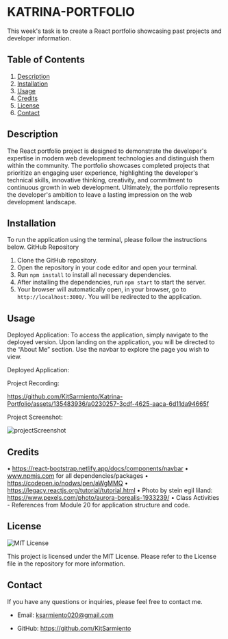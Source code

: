 # KATRINA-PORTFOLIO

This week's task is to create a React portfolio showcasing past projects and developer information.

## Table of Contents

1. [Description](#description)
2. [Installation](#installation)
3. [Usage](#usage)
4. [Credits](#credits)
5. [License](#license)
6. [Contact](#contact)

## Description

The React portfolio project is designed to demonstrate the developer's expertise in modern web development technologies and distinguish them within the community. The portfolio showcases completed projects that prioritize an engaging user experience, highlighting the developer's technical skills, innovative thinking, creativity, and commitment to continuous growth in web development. Ultimately, the portfolio represents the developer's ambition to leave a lasting impression on the web development landscape.

## Installation

To run the application using the terminal, please follow the instructions below.
GitHub Repository

1. Clone the GitHub repository.
2. Open the repository in your code editor and open your terminal.
3. Run `npm install` to install all necessary dependencies.
4. After installing the dependencies, run `npm start` to start the server.
5. Your browser will automatically open, in your browser, go to `http://localhost:3000/`. You will be redirected to the application.

## Usage

Deployed Application:
To access the application, simply navigate to the deployed version. Upon landing on the application, you will be directed to the “About Me” section. Use the navbar to explore the page you wish to view.

Deployed Application:

Project Recording:

https://github.com/KitSarmiento/Katrina-Portfolio/assets/135483936/a0230257-3cdf-4625-aaca-6d11da94665f

Project Screenshot:

![projectScreenshot](https://github.com/KitSarmiento/Katrina-Portfolio/assets/135483936/25f3e818-3e61-4884-b1a2-f742e3161600)

## Credits

• https://react-bootstrap.netlify.app/docs/components/navbar
• www.npmjs.com for all dependencies/packages
• https://codepen.io/nodws/pen/aWgMMQ
• https://legacy.reactjs.org/tutorial/tutorial.html
• Photo by stein egil liland: https://www.pexels.com/photo/aurora-borealis-1933239/
• Class Activities - References from Module 20 for application structure and code.

## License

![MIT License](https://img.shields.io/badge/License-MIT-yellow.svg)

This project is licensed under the MIT License. Please refer to the License file in the repository for more information.

## Contact

If you have any questions or inquiries, please feel free to contact me.

- Email: ksarmiento020@gmail.com

- GitHub: https://github.com/KitSarmiento
